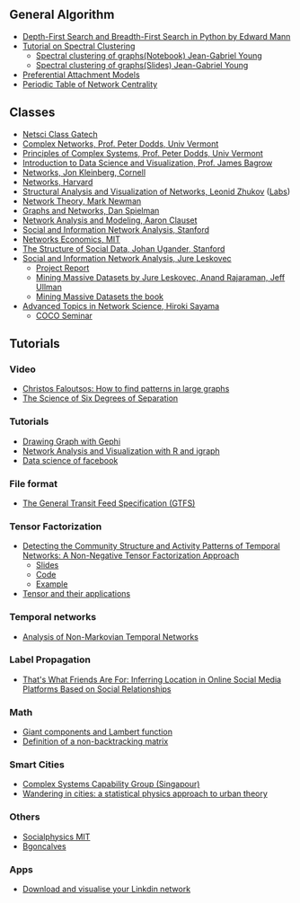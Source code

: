 ## General Algorithm

* [Depth-First Search and Breadth-First Search in Python by Edward Mann](http://eddmann.com/posts/depth-first-search-and-breadth-first-search-in-python/)
* [Tutorial on Spectral Clustering](http://www.kyb.mpg.de/fileadmin/user_upload/files/publications/attachments/Luxburg07_tutorial_4488[0].pdf)
  * [Spectral clustering of graphs(Notebook) Jean-Gabriel Young](https://github.com/jg-you/jg-you.github.io/blob/master/crm2016/notebooks/young2016_crm_spectral.ipynb)
  * [Spectral clustering of graphs(Slides) Jean-Gabriel Young](https://speakerdeck.com/jgyou/spectral-clustering-of-graphs)
* [Preferential Attachment Models](https://eventuallyalmosteverywhere.wordpress.com/2013/08/05/preferential-attachment-models/)
* [Periodic Table of Network Centrality
](http://schochastics.net/sna/periodic.html)

## Classes
* [Netsci Class Gatech](http://www.cc.gatech.edu/~dovrolis/Courses/NetSci/)
* [Complex Networks, Prof. Peter Dodds, Univ Vermont](http://www.uvm.edu/~pdodds/teaching/courses/303/)
* [Principles of Complex Systems, Prof. Peter Dodds, Univ Vermont](http://www.uvm.edu/~pdodds/teaching/courses/2015-08UVM-300/index.html) 
* [Introduction to Data Science and Visualization, Prof. James Bagrow](http://bagrow.com/dsv/)
* [Networks, Jon Kleinberg, Cornell](https://courses.cit.cornell.edu/info2040_2015fa/)
* [Networks, Harvard](http://networksatharvard.com/)
* [Structural Analysis and Visualization of Networks, Leonid Zhukov](http://www.leonidzhukov.net/hse/2015/networks/) ([Labs](https://github.com/shestakoff/social_ntwks))
* [Network Theory, Mark Newman](http://www-personal.umich.edu/~mejn/courses/2015/cscs535/index.html)
* [Graphs and Networks, Dan Spielman](https://sites.google.com/a/yale.edu/462-562-graphs-and-networks/)
* [Network Analysis and Modeling, Aaron Clauset](http://tuvalu.santafe.edu/~aaronc/courses/5352/)
* [Social and Information Network Analysis, Stanford](http://web.stanford.edu/class/cs224w/handouts.html)
* [Networks Economics, MIT](http://ocw.mit.edu/courses/economics/14-15j-networks-fall-2009/index.htm)
* [The Structure of Social Data, Johan Ugander, Stanford](http://web.stanford.edu/~jugander/mse334/#)
* [Social and Information Network Analysis, Jure Leskovec](http://www.stanford.edu/class/cs224w/)
  * [Project Report](http://www.stanford.edu/class/cs224w/projects.html)
  * [Mining Massive Datasets by Jure Leskovec, Anand Rajaraman, Jeff Ullman](https://class.coursera.org/mmds-003/lecture)
  * [Mining Massive Datasets the book](http://www.mmds.org/)
* [ Advanced Topics in Network Science, Hiroki Sayama](http://bingweb.binghamton.edu/~sayama/SSIE641/)
  * [COCO Seminar](https://vimeo.com/user4630872)

## Tutorials 
### Video
* [Christos Faloutsos: How to find patterns in large graphs](https://www.youtube.com/watch?v=GBzoNgqF-gQ&feature=youtu.be&ab_channel=LinkedInTechTalks)
* [The Science of Six Degrees of Separation](https://www.youtube.com/watch?v=TcxZSmzPw8k&feature=youtu.be&ab_channel=Veritasium)

### Tutorials
* [Drawing Graph with Gephi](http://www.martingrandjean.ch/gephi-introduction/)
* [Network Analysis and Visualization with R and igraph
](http://kateto.net/networks-r-igraph)
* [Data science of facebook](http://blog.stephenwolfram.com/2013/04/data-science-of-the-facebook-world/)

### File format 
* [The General Transit Feed Specification (GTFS)](https://developers.google.com/transit/gtfs/)

###  Tensor Factorization
* [Detecting the Community Structure and Activity Patterns of Temporal Networks: A Non-Negative Tensor Factorization Approach](http://journals.plos.org/plosone/article?id=10.1371/journal.pone.0086028)
   * [Slides](https://t.co/cp9jgRLfZE)
   * [Code](https://github.com/mnick/scikit-tensor)
   * [Example](https://github.com/panisson/ntf-school)
* [Tensor and their applications](http://www.cip.ifi.lmu.de/~nickel/iswc2012-slides/#/)

### Temporal networks
* [Analysis of Non-Markovian Temporal Networks](https://www.sg.ethz.ch/team/people/ischoltes/research-insights/temporal-networks-demo/)

### Label Propagation
* [That's What Friends Are For: Inferring Location in Online Social Media Platforms Based on Social Relationships](https://www.google.fr/url?sa=t&rct=j&q=&esrc=s&source=web&cd=1&cad=rja&uact=8&ved=0ahUKEwiotP3Do_DLAhVMuhoKHZnaDF4QFggdMAA&url=https%3A%2F%2Fwww.aaai.org%2Focs%2Findex.php%2FICWSM%2FICWSM13%2Fpaper%2FviewFile%2F6067%2F6366&usg=AFQjCNEGiqhknZ7LPitS1ROCvKtSgItK1w&sig2=UCvuOArXkSYr6813k71RFA) 

### Math
* [Giant components and Lambert function](http://www.johndcook.com/blog/2013/08/11/giant-components-and-the-lambert-w-function/)
* [Definition of a non-backtracking matrix](https://www.quora.com/What-is-an-intuitive-explanation-of-the-Hashimoto-non-backtracking-matrix-and-its-utility-in-network-analysis)

### Smart Cities
* [Complex Systems Capability Group (Singapour)](http://ihpc.a-star.edu.sg/cxsy/)
* [Wandering in cities: a statistical physics approach to urban theory](http://arxiv.org/abs/1511.08236)

### Others
* [Socialphysics MIT](http://socialphysics.media.mit.edu/)
* [Bgoncalves](http://bgoncalves.com/)

### Apps
* [Download and visualise your Linkdin network](http://socilab.com/#home)